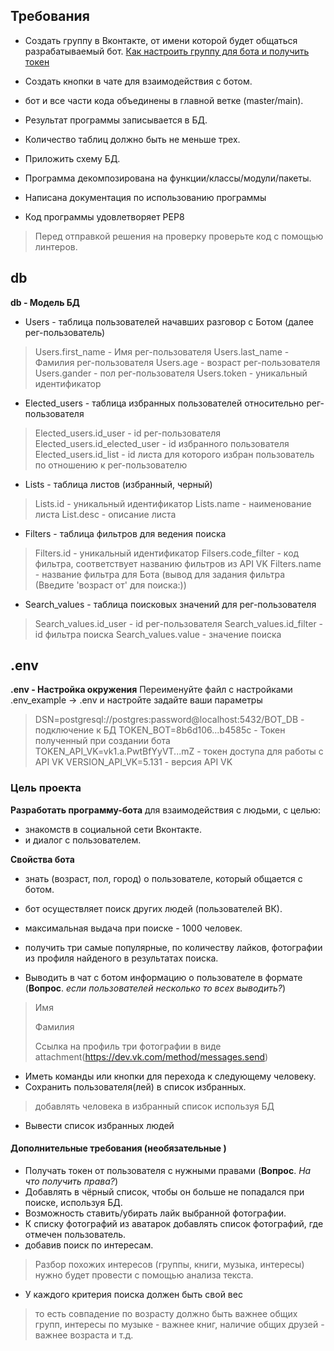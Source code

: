 ## Требования
 - Создать группу в Вконтакте, от имени которой будет общаться разрабатываемый бот.
[Как настроить группу для бота и получить токен](https://github.com/netology-code/adpy-team-diplom/blob/main/group_settings.md)


 - Создать кнопки в чате для взаимодействия с ботом.
 - бот и все части кода объединены в главной ветке (master/main).


 - Результат программы записывается в БД.
 - Количество таблиц должно быть не меньше трех.
 - Приложить схему БД.


 - Программа декомпозирована на функции/классы/модули/пакеты.
 - Написана документация по использованию программы


 - Код программы удовлетворяет PEP8
> Перед отправкой решения на проверку проверьте код с помощью линтеров.

## db

**db - Модель БД** 

- Users - таблица пользователей начавших разговор с Ботом (далее рег-пользователь)
> Users.first_name - Имя рег-пользователя
> Users.last_name - Фамилия рег-пользователя
> Users.age - возраст рег-пользователя
> Users.gander - пол рег-пользователя
> Users.token - уникальный идентификатор

- Elected_users - таблица избранных пользователей относительно рег-пользователя
> Elected_users.id_user - id рег-пользователя
> Elected_users.id_elected_user - id избранного пользователя
> Elected_users.id_list - id листа для которого избран пользователь по отношению к рег-пользователю

- Lists - таблица листов (избранный, черный)
> Lists.id - уникальный идентификатор
> Lists.name - наименование листа
> List.desc - описание листа

- Filters - таблица фильтров для ведения поиска
> Filters.id - уникальный идентификатор
> Filsers.code_filter - код фильтра, соответствует названию фильтров из API VK
> Filters.name - название фильтра для Бота (вывод для задания фильтра (Введите 'возраст от' для поиска:))

- Search_values - таблица поисковых значений для рег-пользователя
> Search_values.id_user - id рег-пользователя
> Search_values.id_filter - id фильтра поиска
> Search_values.value - значение поиска

## .env

**.env - Настройка окружения** 
Переименуйте файл c настройками .env_example -> .env и настройте задайте ваши параметры
> 
>DSN=postgresql://postgres:password@localhost:5432/BOT_DB - подключение к БД
>TOKEN_BOT=8b6d106...b4585c - Токен полученный при создании бота
>TOKEN_API_VK=vk1.a.PwtBfYyVT...mZ - токен доступа для работы с API VK
>VERSION_API_VK=5.131 - версия API VK


### Цель проекта
**Разработать программу-бота** для взаимодействия с людьми, с целью:
 - знакомств в социальной сети Вконтакте. 
 - и диалог с пользователем.

**Свойства бота**
 - знать (возраст, пол, город) о пользователе, который общается с ботом.


 - бот осуществляет поиск других людей (пользователей ВК).
 - максимальная выдача при поиске - 1000 человек.


 - получить три самые популярные, по количеству лайков, фотографии из профиля найденого в результатах поиска.


 - Выводить в чат с ботом информацию о пользователе в формате (**Вопрос**. _если пользователей несколько то всех 
   выводить?_)
 > Имя
 > 
 > Фамилия 
 > 
 > Cсылка на профиль три фотографии в виде attachment(https://dev.vk.com/method/messages.send)

 - Иметь команды или кнопки для перехода к следующему человеку.
 - Сохранить пользователя(лей) в список избранных.
> добавлять человека в избранный список используя БД
 - Вывести список избранных людей

#### Дополнительные требования (необязательные )
 - Получать токен от пользователя с нужными правами (**Вопрос**. _На что получить права?_)
 - Добавлять в чёрный список, чтобы он больше не попадался при поиске, используя БД.
 - Возможность ставить/убирать лайк выбранной фотографии.
 - К списку фотографий из аватарок добавлять список фотографий, где отмечен пользователь.
 - добавив поиск по интересам.
>Разбор похожих интересов (группы, книги, музыка, интересы) нужно будет провести с помощью анализа текста.

 - У каждого критерия поиска должен быть свой вес
> то есть совпадение по возрасту должно быть важнее общих групп, интересы по музыке - важнее книг, наличие общих друзей - важнее возраста и т.д.



